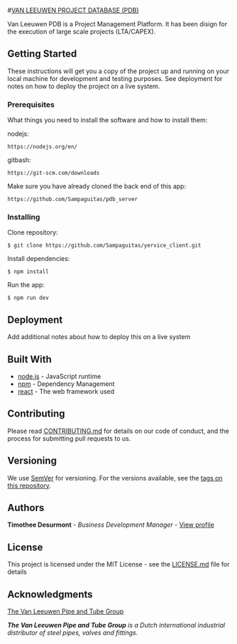#[VAN LEEUWEN PROJECT DATABASE (PDB)](https://pdb-client.herokuapp.com/)

Van Leeuwen PDB is a Project Management Platform. It has been disign for the execution of large scale projects (LTA/CAPEX).

## Getting Started

These instructions will get you a copy of the project up and running on your local machine for development and testing purposes. See deployment for notes on how to deploy the project on a live system.

### Prerequisites

What things you need to install the software and how to install them:

nodejs:

```
https://nodejs.org/en/
```

gitbash:

```
https://git-scm.com/downloads
```

Make sure you have already cloned the back end of this app:

```
https://github.com/Sampaguitas/pdb_server
```

### Installing

Clone repository:

```
$ git clone https://github.com/Sampaguitas/yervice_client.git
```

Install dependencies:

```
$ npm install
```

Run the app:

```
$ npm run dev
```

## Deployment

Add additional notes about how to deploy this on a live system

## Built With

* [node.js](https://nodejs.org/en/) - JavaScript runtime
* [npm](https://www.npmjs.com) - Dependency Management
* [react](reactjs.org) - The web framework used

## Contributing

Please read [CONTRIBUTING.md](CONTRIBUTING.md) for details on our code of conduct, and the process for submitting pull requests to us.

## Versioning

We use [SemVer](http://semver.org/) for versioning. For the versions available, see the [tags on this repository](https://github.com/Sampaguitas/yervice_client/tags). 

## Authors

**Timothee Desurmont** - *Business Development Manager* - [View profile](https://www.linkedin.com/in/timothee-desurmont-82243245/)

## License

This project is licensed under the MIT License - see the [LICENSE.md](LICENSE.md) file for details

## Acknowledgments

[The Van Leeuwen Pipe and Tube Group](https://www.vanleeuwen.com/en/)

_**The Van Leeuwen Pipe and Tube Group** is a Dutch international industrial distributor of steel pipes, valves and fittings._
